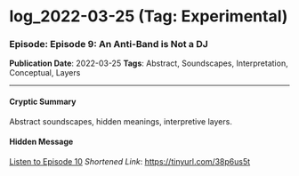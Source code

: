 # log_2022-03-25 (Tag: Experimental)

### Episode: Episode 9: An Anti-Band is Not a DJ

**Publication Date**: 2022-03-25
**Tags**: Abstract, Soundscapes, Interpretation, Conceptual, Layers

---

#### Cryptic Summary
Abstract soundscapes, hidden meanings, interpretive layers.

#### Hidden Message


[Listen to Episode 10](https://tinyurl.com/38p6us5t)
*Shortened Link*: https://tinyurl.com/38p6us5t
